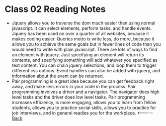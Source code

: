 # Class 02 Reading Notes
* Jquery allows you to traverse the dom much easier than using normal javascript. It can select elements, perform tasks, and handle events. Jquery has been used on over a quarter of all websites, because it makes coding easier. Queries motto is write less, do more, because it allows you to achieve the same goals but in fewer lines of code than you would need to write with plain javascript. There are lots of ways to find an element with jquery. Just specifying an element will return its contents, and specifying something will add whatever you specified as text content. You can chain jquery selections, and loop them to trigger different css options. Event handlers can also be added with jquery, and information about the event can be returned.
* Pair programming is a great idea because you can get feedback right away, and make less errors in your code in the process. Pair programming involves a driver and a navigator. The navigator does high level tasks and the driver does low level tasks. Pair programming increases efficiency, is more engaging, allows you to learn from fellow students, allows you to practice social skills, allows you to practice for job interviews, and in general readies you for the workplace.
<-----[Back](../README.md)